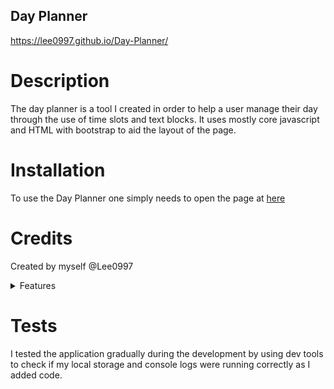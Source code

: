 ## Day Planner

https://lee0997.github.io/Day-Planner/

# Description

The day planner is a tool I created in order to help a user manage their day through the use of time slots and text blocks. It uses mostly core javascript and HTML with bootstrap to aid the layout of the page. 

# Installation

To use the Day Planner one simply needs to open the page at [here](https://lee0997.github.io/Day-Planner/) 

# Credits

Created by myself @Lee0997

<details> 
<summary font-weight="bold" font-size="20px">
Features
</summary>
 * Clock  
 * Save  
 * functionality  
 * clear all  
 * task storage  
</details>
  
# Tests

I tested the application gradually during the development by using dev tools to check if my local storage and console logs were running correctly as I added code.
